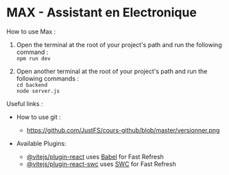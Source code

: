 # MAX - Assistant en Electronique

How to use Max :
1) Open the terminal at the root of your project's path and run the following command :<br>
   ```npm run dev```
   
3) Open another terminal at the root of your project's path and run the following commands :<br>
   ```cd backend```<br>
   ```node server.js```

Useful links : 

- How to use git : 
    - https://github.com/JustFS/cours-github/blob/master/versionner.png


- Available Plugins:
    - [@vitejs/plugin-react](https://github.com/vitejs/vite-plugin-react/blob/main/packages/plugin-react/README.md) uses [Babel](https://babeljs.io/) for Fast Refresh
    - [@vitejs/plugin-react-swc](https://github.com/vitejs/vite-plugin-react-swc) uses [SWC](https://swc.rs/) for Fast Refresh
